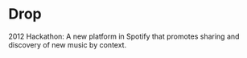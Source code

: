 # Drop
2012 Hackathon: A new platform in Spotify that promotes sharing and discovery of new music by context.
